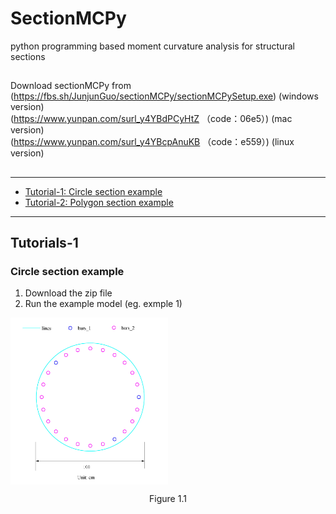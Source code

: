 # SectionMCPy
python programming based moment curvature analysis for structural sections
## 
Download sectionMCPy from (https://fbs.sh/JunjunGuo/sectionMCPy/sectionMCPySetup.exe)  (windows version)   
(https://www.yunpan.com/surl_y4YBdPCyHtZ （code：06e5）)  (mac version)   
(https://www.yunpan.com/surl_y4YBcpAnuKB （code：e559）)  (linux version)   
## 
______
- [Tutorial-1: Circle section example](#Tutorials-1)
- [Tutorial-2: Polygon section example](#Tutorials-2)
______
## Tutorials-1      
### Circle section example
1. Download the zip file
2. Run the example model (eg. exmple 1)

<img src="https://github.com/Junjun1guo/SectionMCPy/blob/main/circle_solid_1.jpg" width =50% height =50% div align="center">  
<p align="center">Figure 1.1 </p>
